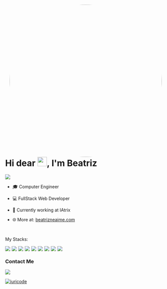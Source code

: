 <img align="right" height="490em" style="border-radius: 50% !important;" src="https://gist.githubusercontent.com/BeatrizNeaime/2ea61c54b95a963179d8acb5a7f71a0b/raw/84785e7c9123e50812cd399ad7024c5c58b6ddc2/readmeAi.svg"/>

<h1 align="left">
  Hi dear <img src="https://raw.githubusercontent.com/kaueMarques/kaueMarques/master/hi.gif" width="30px"/>, I'm Beatriz
</h1>

<p align="left">
  <img src="https://komarev.com/ghpvc/?username=BeatrizNeaime&color=05122A" alt"Profile Views" /> 
</p>

- 🎓 Computer Engineer

- 💻 FullStack Web Developer

- 🚀 Currently working at IAtrix

- 🌐 More at: [beatrizneaime.com](https://www.beatrizneaime.com)

<br>

<p>
  My Stacks:
</p>

<div style="display: flex; gap: 5px">
<img src="https://img.shields.io/badge/JavaScript-05122A?logo=javascript"/>
<img src="https://img.shields.io/badge/HTML5-05122A?logo=html5"/>
<img src="https://img.shields.io/badge/CSS3-05122A?logo=css3"/>
<img src="https://img.shields.io/badge/React-05122A?logo=react"/>
<img src="https://img.shields.io/badge/VueJS-05122A?logo=vuedotjs"/>
<img src="https://img.shields.io/badge/NodeJS-05122A?logo=nodedotjs"/>
<img src="https://img.shields.io/badge/CSharp-05122A?logo=csharp"/>
<img src="https://img.shields.io/badge/MySQL-05122A?logo=mysql"/>
<img src="https://img.shields.io/badge/MongoDB-05122A?logo=mongodb"/>
</div>

<h3>
  Contact Me
</h3>

<a href="https://www.linkedin.com/in/beatriz-neaime-1564b51b1/" target="_blank">
  <img src="https://img.shields.io/badge/BeatrizNeaime-05122A?logo=linkedin"/>
</a>

[![iuricode](https://github-readme-stats.vercel.app/api/top-langs/?username=BeatrizNeaime&hide=html&layout=compact&theme=dracula)](https://github.com/anuraghazra/github-readme-stats)
